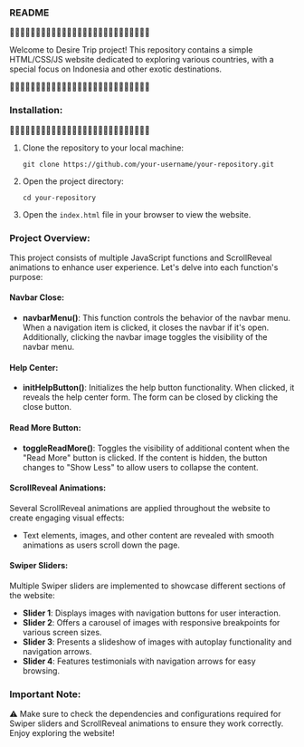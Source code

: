 ### README 
🎉📸🌴🎉📸🌴🎉📸🌴🎉📸🌴🎉📸🌴🎉📸🌴🎉📸🌴🎉📸🌴🎉📸🌴

Welcome to Desire Trip project! This repository contains a simple HTML/CSS/JS website dedicated to exploring various countries, with a special focus on Indonesia and other exotic destinations.

🎉📸🌴🎉📸🌴🎉📸🌴🎉📸🌴🎉📸🌴🎉📸🌴🎉📸🌴🎉📸🌴🎉📸🌴

### Installation:
🎉📸🌴🎉📸🌴🎉📸🌴🎉📸🌴🎉📸🌴🎉📸🌴🎉📸🌴🎉📸🌴🎉📸🌴
1. Clone the repository to your local machine:
   ```
   git clone https://github.com/your-username/your-repository.git
   ```

2. Open the project directory:
   ```
   cd your-repository
   ```

3. Open the `index.html` file in your browser to view the website.

### Project Overview:

This project consists of multiple JavaScript functions and ScrollReveal animations to enhance user experience. Let's delve into each function's purpose:

#### Navbar Close:

- **navbarMenu()**: This function controls the behavior of the navbar menu. When a navigation item is clicked, it closes the navbar if it's open. Additionally, clicking the navbar image toggles the visibility of the navbar menu.

#### Help Center:

- **initHelpButton()**: Initializes the help button functionality. When clicked, it reveals the help center form. The form can be closed by clicking the close button.

#### Read More Button:

- **toggleReadMore()**: Toggles the visibility of additional content when the "Read More" button is clicked. If the content is hidden, the button changes to "Show Less" to allow users to collapse the content.

#### ScrollReveal Animations:

Several ScrollReveal animations are applied throughout the website to create engaging visual effects:

- Text elements, images, and other content are revealed with smooth animations as users scroll down the page.

#### Swiper Sliders:

Multiple Swiper sliders are implemented to showcase different sections of the website:

- **Slider 1**: Displays images with navigation buttons for user interaction.
- **Slider 2**: Offers a carousel of images with responsive breakpoints for various screen sizes.
- **Slider 3**: Presents a slideshow of images with autoplay functionality and navigation arrows.
- **Slider 4**: Features testimonials with navigation arrows for easy browsing.

### Important Note:

⚠️ Make sure to check the dependencies and configurations required for Swiper sliders and ScrollReveal animations to ensure they work correctly. Enjoy exploring the website!
